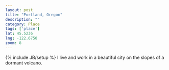 ```yaml
---
layout: post
title: "Portland, Oregon"
description: ""
category: Place
tags: ['place']
lat: 45.5236
lng: -122.6750
zoom: 8
---
```

{% include JB/setup %}
I live and work in a beautiful city on the slopes of a dormant volcano.
